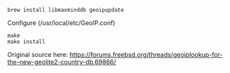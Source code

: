 ```
brew install libmaxminddb geoipupdate
```

Configure (/usr/local/etc/GeoIP.conf)

```
make
make install
```


Original source here: https://forums.freebsd.org/threads/geoiplookup-for-the-new-geolite2-country-db.69866/
